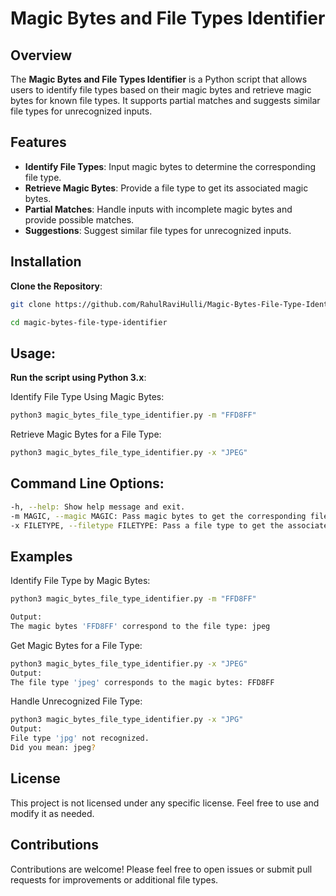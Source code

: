 # Magic Bytes and File Types Identifier

## Overview

The **Magic Bytes and File Types Identifier** is a Python script that allows users to identify file types based on their magic bytes and retrieve magic bytes for known file types. It supports partial matches and suggests similar file types for unrecognized inputs.

## Features

- **Identify File Types**: Input magic bytes to determine the corresponding file type.
- **Retrieve Magic Bytes**: Provide a file type to get its associated magic bytes.
- **Partial Matches**: Handle inputs with incomplete magic bytes and provide possible matches.
- **Suggestions**: Suggest similar file types for unrecognized inputs.

## Installation

**Clone the Repository**:
```bash
git clone https://github.com/RahulRaviHulli/Magic-Bytes-File-Type-Identifier.git

cd magic-bytes-file-type-identifier
```
## Usage:
**Run the script using Python 3.x**:

Identify File Type Using Magic Bytes:
```bash
python3 magic_bytes_file_type_identifier.py -m "FFD8FF"
```

Retrieve Magic Bytes for a File Type:

```bash
python3 magic_bytes_file_type_identifier.py -x "JPEG"
```

## Command Line Options:
```bash
-h, --help: Show help message and exit.
-m MAGIC, --magic MAGIC: Pass magic bytes to get the corresponding file type.
-x FILETYPE, --filetype FILETYPE: Pass a file type to get the associated magic bytes.
```

## Examples

Identify File Type by Magic Bytes:
```bash
python3 magic_bytes_file_type_identifier.py -m "FFD8FF"

Output:
The magic bytes 'FFD8FF' correspond to the file type: jpeg
```

Get Magic Bytes for a File Type:
```bash
python3 magic_bytes_file_type_identifier.py -x "JPEG"
Output:
The file type 'jpeg' corresponds to the magic bytes: FFD8FF
```

Handle Unrecognized File Type:
```bash
python3 magic_bytes_file_type_identifier.py -x "JPG"
Output:
File type 'jpg' not recognized.
Did you mean: jpeg?
```

## License
This project is not licensed under any specific license. Feel free to use and modify it as needed.

## Contributions
Contributions are welcome! Please feel free to open issues or submit pull requests for improvements or additional file types.


